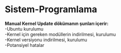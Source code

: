 # Sistem-Programlama

<b>Manual Kernel Update dökümanın şunları içerir:</b><br>
-Ubuntu kurulumu<br>
-Kernel için gereken modüllerin indirilmesi, kurulumu<br>
-Kernel versiyonu indirilmesi, kurulumu<br>
-Potansiyel hatalar<br>

